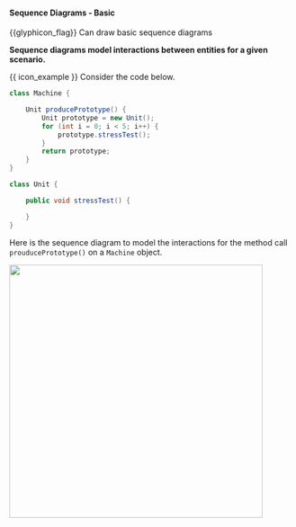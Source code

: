 <div id="title">

#### Sequence Diagrams - Basic

</div>

<span id="prereqs"><panel src="../../../uml/sequenceDiagrams/basic/unit-inElsewhere-asFlat.md" boilerplate header="{{ icon_prereq }} %%UML → Sequence Diagrams → Basic%%" />
<panel src="../../../uml/sequenceDiagrams/loops/unit-inElsewhere-asFlat.md" boilerplate header="{{ icon_prereq }} %%UML → Sequence Diagrams → Loops%%" />
<panel src="../../../uml/sequenceDiagrams/objectCreation/unit-inElsewhere-asFlat.md" boilerplate header="{{ icon_prereq }} %%UML → Sequence Diagrams → Object Creation%%" />
<panel src="../../../uml/sequenceDiagrams/minimalNotation/unit-inElsewhere-asFlat.md" boilerplate header="{{ icon_prereq }} %%UML → Sequence Diagrams → Minimal Notation%%" /></span>

<span id="outcomes">{{glyphicon_flag}} Can draw basic sequence diagrams</span>

<div id="body">

**Sequence diagrams model interactions between entities for a given scenario.**

<tip-box> 

{{ icon_example }} Consider the code below.

```java
class Machine {

    Unit producePrototype() {
        Unit prototype = new Unit();
        for (int i = 0; i < 5; i++) {
            prototype.stressTest();
        }
        return prototype;
    }
}

class Unit {

    public void stressTest() {

    }
}

```
Here is the sequence diagram to model the interactions for the method call `prouducePrototype()` on a `Machine` object.

<img src="{{baseUrl}}/modeling/modelingBehaviors/sequenceDiagramsBasic/images/Machine.png" width="450" />
<p/>

</tip-box>

</div>

<div id="extras">
  <include src="exercises.md" />
</div>